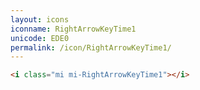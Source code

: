 ```yaml
---
layout: icons
iconname: RightArrowKeyTime1
unicode: EDE0
permalink: /icon/RightArrowKeyTime1/
---
```


``` html
<i class="mi mi-RightArrowKeyTime1"></i>
```
